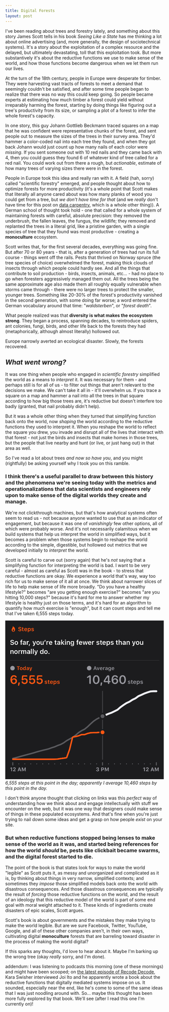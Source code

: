 ```yaml
---
title: Digital Forests
layout: post
---
```


I've been reading about trees and forestry lately, and something about this story James Scott tells in his book _Seeing Like a State_ has me thinking a lot about online advertising (and, more generally, the design of sociotechnical systems). It's a story about the exploitation of a complex resource and the delayed, but ultimately devastating, toll that this exploitation took. But more substantively it's about the reductive functions we use to make sense of the world, and how those functions become dangerous when we let them run our lives.

At the turn of the 18th century, people in Europe were desperate for timber. They were harvesting vast tracts of forests to meet a demand that seemingly couldn't be satisfied, and after some time people began to realize that there was no way this could keep going. So people became experts at estimating how much timber a forest could yield without irreparably harming the forest, starting by doing things like figuring out a tree's productivity from its size, or sampling a plot of a forest to infer the whole forest's capacity.

In one story, this guy Johann Gottlieb Beckmann traced squares on a map that he was confident were representative chunks of the forest, and sent people out to measure the sizes of the trees in their survey area. They'd hammer a color-coded nail into each tree they found, and when they got back Johann would just count up how many nails of each color were _missing_. If you sent someone out with 10 red nails and they came back with 4, then you could guess they found 6 of whatever kind of tree called for a red nail. You could work out from there a rough, but _actionable_, estimate of how many trees of varying sizes there were in the forest.

People in Europe took this idea and really ran with it. A field (hah, sorry) called "scientific forestry" emerged, and people thought about how to optimize forests for more productivity (it's a whole point that Scott makes that literally all anyone cared about was how many planks of wood you could get from a tree, but _we don't have time for that_ (and we _really_ don't have time for this post on [data carpentry][carpentry], which is a whole other thing)). A German school of thought took hold - one that called for a whole system of maintaining forests with careful, absolute precision: they removed the underbrush, the fallen leaves, the fungus, the wildlife; they removed and replanted the trees in a literal grid, like a pristine garden, with a single species of tree that they found was most productive - creating a **monoculture** ecosystem.

Scott writes that, for the first several decades, everything was going fine. But after 70 or 80 years - that is, after a generation of trees had run its full course - things went off the rails. Pests that thrived on Norway spruce (the tree species of choice) overwhelmed the forest, making thick clouds of insects through which people could hardly see. And all the things that contribute to soil production - birds, insects, animals, etc... - had no place to go when foresters aggressively managed them out. All the trees being the same approximate age also made them all roughly equally vulnerable when storms came through - there were no larger trees to protect the smaller, younger trees. Something like 20-30% of the forest's productivity vanished in the second generation, with some doing far worse; a word entered the German vocabulary around that time: "_waldsterben_", or "_forest death_".

What people realized was that **diversity is what makes the ecosystem strong**. They began a process, spanning decades, to reintroduce spiders, ant colonies, fungi, birds, and other life back to the forests they had (metaphorically, although almost literally) hollowed out.

Europe narrowly averted an ecological disaster. Slowly, the forests recovered.

## _What went wrong?_

It was one thing when people who engaged in _scientific forestry_ simplified the world as a means to _interpret_ it. It was necessary for them - and perhaps still is for all of us - to filter out things that aren't relevant to the decisions we make. We can't take it all in - it'll overwhelm us. If you trace a square on a map and hammer a nail into all the trees in that square according to how big those trees are, it's reductive but doesn't interfere too badly (granted, that nail probably didn't help).

But it was a whole other thing when they turned that simplifying function back onto the world, now _shaping_ the world according to the reductive functions they used to interpret it.
When you reshape the world to reflect the square you drew, you invade and disrupt all of the lives that interact with that forest - not just the birds and insects that make homes in those trees, but the people that live nearby and hunt (or live, or just hang out) in that area as well.

So I've read a lot about trees _and now so have you_, and you might (rightfully) be asking yourself why I took you on this ramble.

### I think there's a useful parallel to draw between this history and the phenomena we're seeing today with the metrics and operationalizations that data scientists and engineers rely upon to make sense of the digital worlds they create and manage.

We're not clickthrough machines, but that's how analytical systems often seem to read us - not because anyone wanted to use that as an indicator of engagement, but because it was one of _vanishingly_ few other options, all of which were probably worse. And it's not necessarily calamitous when we build systems that help us interpret the world in simplified ways, but it becomes a problem when those systems begin to reshape the world according to the simple, digestible, but hollowed out metrics that we developed initially to _interpret_ the world.

Scott is careful to carve out (sorry again) that he's _not_ saying that a simplifying function for interpreting the world is bad. I want to be very careful - almost as careful as Scott was in the book - to stress that reductive functions are okay. We experience a world that's way, way too rich for us to make sense of it all at once. We think about narrower slices of life to help make sense of life more broadly. "Do you have a healthy lifestyle?" becomes "are you getting enough exercise?" becomes "are you hitting 10,000 steps?" because it's hard for me to answer whether my lifestyle is healthy just on those terms, and it's hard for an algorithm to quantify how much exercise is "enough", but it can count steps and tell me that I've taken 6,555 steps today.

[![6,555 steps at this point in the day; apparently I average 10,460 steps by this point in the day.][steps]][steps]
_6,555 steps at this point in the day; apparently I average 10,460 steps by this point in the day._

I don't think anyone thought that clicking on links was this _perfect_ way of understanding how we think about and engage intellectually with stuff we encounter on the web, but it was one way that designers could make sense of things in these populated ecosystems. And that's fine when you're just trying to nail down some ideas and get a grasp on how people _exist_ on your site.

### But when reductive functions stopped being lenses to make sense of the world as it was, and started being references for how the world _should_ be, pests like clickbait became swarms, and the digital forest started to die.

The point of the book is that states look for ways to make the world "legible" as Scott puts it, as messy and unorganized and complicated as it is, by thinking about things in very narrow, simplified contexts; and sometimes they _impose_ those simplified models back onto the world with disastrous consequences. And those disastrous consequences are typically the result of _forcing_ those reductive functions on the world, and the result of an ideology that this reductive model of the world is part of some end goal with moral weight attached to it. These kinds of ingredients create disasters of epic scales, Scott argues.

Scott's book is about governments and the mistakes they make trying to make the world legible. But are we sure Facebook, Twitter, YouTube, Google, and all of these other companies aren't, in their own ways, cultivating digital **monoculture** forests that are barreling toward disaster in the process of making the world digital?



If this sparks any thoughts, I'd love to hear about it. Maybe I'm barking up the wrong tree (okay _really_ sorry, and I'm done).


addendum: I was listening to podcasts this morning (one of these mornings) and might have been scooped; on [the latest episode of Recode Decode][rd], Kara Swisher interviewed Joi Ito and he apparently wrote a book about the reductive functions that digitally mediated systems impose on us. It sounded, especially near the end, like he's come to some of the same ideas that I was just noodling around with. So... maybe this thought has been more fully explored by that book. We'll see (after I read this one I'm currently on)!

[rd]: https://overcast.fm/+QLdueBi1w
[carpentry]: http://www.mimno.org/articles/carpentry/
[steps]: /content/steps.png